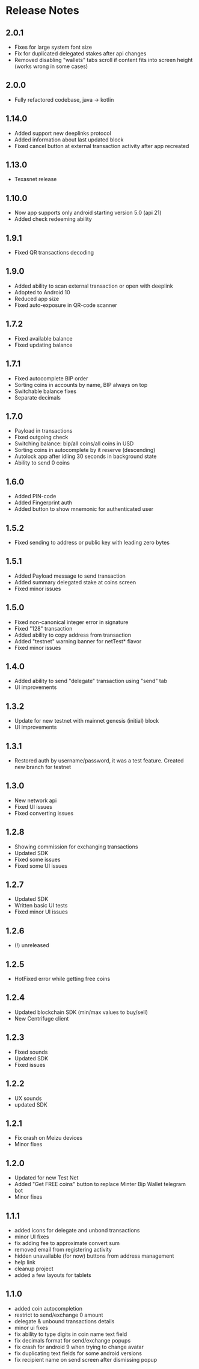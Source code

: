 # Release Notes

## 2.0.1
 - Fixes for large system font size
 - Fix for duplicated delegated stakes after api changes
 - Removed disabling "wallets" tabs scroll if content fits into screen height (works wrong in some cases)

## 2.0.0
 - Fully refactored codebase, java -> kotlin

## 1.14.0
 - Added support new deeplinks protocol
 - Added information about last updated block
 - Fixed cancel button at external transaction activity after app recreated

## 1.13.0
 - Texasnet release

## 1.10.0
 - Now app supports only android starting version 5.0 (api 21)
 - Added check redeeming ability

## 1.9.1
 - Fixed QR transactions decoding

## 1.9.0
 - Added ability to scan external transaction or open with deeplink
 - Adopted to Android 10
 - Reduced app size
 - Fixed auto-exposure in QR-code scanner

## 1.7.2
 - Fixed available balance
 - Fixed updating balance

## 1.7.1
 - Fixed autocomplete BIP order
 - Sorting coins in accounts by name, BIP always on top
 - Switchable balance fixes
 - Separate decimals

## 1.7.0
 - Payload in transactions
 - Fixed outgoing check
 - Switching balance: bip/all coins/all coins in USD
 - Sorting coins in autocomplete by it reserve (descending)
 - Autolock app after idling 30 seconds in background state
 - Ability to send 0 coins
 

## 1.6.0
 - Added PIN-code
 - Added Fingerprint auth
 - Added button to show mnemonic for authenticated user

## 1.5.2
 - Fixed sending to address or public key with leading zero bytes

## 1.5.1
 - Added Payload message to send transaction
 - Added summary delegated stake at coins screen
 - Fixed minor issues

## 1.5.0
 - Fixed non-canonical integer error in signature
 - Fixed "128" transaction
 - Added ability to copy address from transaction
 - Added "testnet" warning banner for netTest* flavor
 - Fixed minor issues

## 1.4.0
 - Added ability to send "delegate" transaction using "send" tab
 - UI improvements
 
## 1.3.2
  - Update for new testnet with mainnet genesis (initial) block
  - UI improvements
  
## 1.3.1
 - Restored auth by username/password, it was a test feature. Created new branch for testnet

## 1.3.0
 - New network api
 - Fixed UI issues
 - Fixed converting issues

## 1.2.8
 - Showing commission for exchanging transactions
 - Updated SDK
 - Fixed some issues
 - Fixed some UI issues

## 1.2.7
 - Updated SDK
 - Written basic UI tests
 - Fixed minor UI issues
 
## 1.2.6 
 - (!) unreleased

## 1.2.5
  - HotFixed error while getting free coins

## 1.2.4
 - Updated blockchain SDK (min/max values to buy/sell)
 - New Centrifuge client

## 1.2.3
 - Fixed sounds
 - Updated SDK
 - Fixed issues


## 1.2.2
- UX sounds
- updated SDK

## 1.2.1
- Fix crash on Meizu devices
- Minor fixes

## 1.2.0
- Updated for new Test Net
- Added "Get FREE coins" button to replace Minter Bip Wallet telegram bot
- Minor fixes

## 1.1.1
- added icons for delegate and unbond transactions
- minor UI fixes
- fix adding fee to approximate convert sum
- removed email from registering activity
- hidden unavailable (for now) buttons from address management
- help link
- cleanup project
- added a few layouts for tablets

## 1.1.0

- added coin autocompletion
- restrict to send/exchange 0 amount
- delegate & unbound transactions details
- minor ui fixes
- fix ability to type digits in coin name text field
- fix decimals format for send/exchange popups
- fix crash for android 9 when trying to change avatar
- fix duplicating text fields for some android versions
- fix recipient name on send screen after dismissing popup
